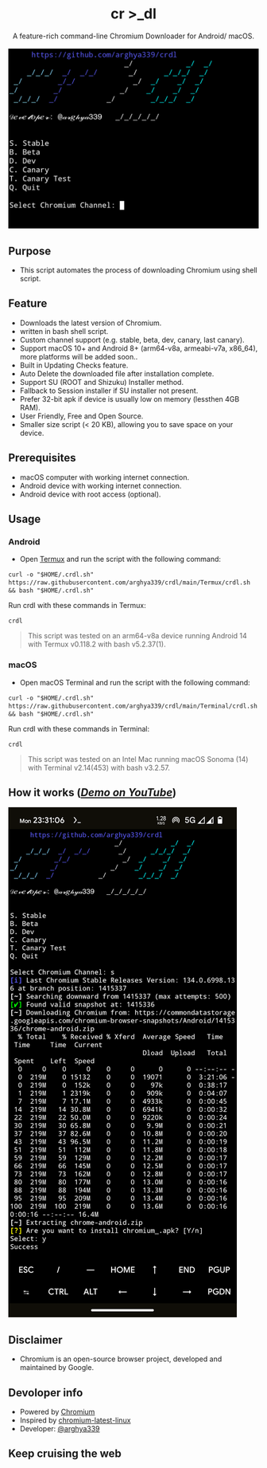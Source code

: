 <h1 align="center">cr >_dl</h1>
<p align="center">
A feature-rich command-line Chromium Downloader for Android/ macOS.
<br>
<br>
<img src="docs/images/Main.png">
<br>

## Purpose
- This script automates the process of downloading Chromium using shell script.

## Feature
- Downloads the latest version of Chromium.
- written in bash shell script.
- Custom channel support (e.g. stable, beta, dev, canary, last canary).
- Support macOS 10+ and Android 8+ (arm64-v8a, armeabi-v7a, x86_64), more platforms will be added soon..
- Built in Updating Checks feature.
- Auto Delete the downloaded file after installation complete.
- Support SU (ROOT and Shizuku) Installer method.
- Fallback to Session installer if SU installer not present.
- Prefer 32-bit apk if device is usually low on memory (lessthen 4GB RAM).
- User Friendly, Free and Open Source.
- Smaller size script (< 20 KB), allowing you to save space on your device.

## Prerequisites
- macOS computer with working internet connection.
- Android device with working internet connection.
- Android device with root access (optional).

## Usage
### Android
  - Open [Termux](https://github.com/termux/termux-app/releases/) and run the script with the following command:
  ```
  curl -o "$HOME/.crdl.sh" https://raw.githubusercontent.com/arghya339/crdl/main/Termux/crdl.sh && bash "$HOME/.crdl.sh"
  ```
  Run crdl with these commands in Termux:
  ```
  crdl
  ```
> This script was tested on an arm64-v8a device running Android 14 with Termux v0.118.2 with bash v5.2.37(1).

### macOS
  - Open macOS Terminal and run the script with the following command:
  ```
  curl -o "$HOME/.crdl.sh" https://raw.githubusercontent.com/arghya339/crdl/main/Terminal/crdl.sh && bash "$HOME/.crdl.sh"
  ```
  Run crdl with these commands in Terminal:
  ```
  crdl
  ```
> This script was tested on an Intel Mac running macOS Sonoma (14) with Terminal v2.14(453) with bash v3.2.57.

## How it works (_[Demo on YouTube](https://youtube.com/)_)

![image](docs/images/Result_Android.png)

## Disclaimer
- Chromium is an open-source browser project, developed and maintained by Google.

## Devoloper info
- Powered by [Chromium](https://www.chromium.org/Home/)
- Inspired by [chromium-latest-linux](https://github.com/scheib/chromium-latest-linux)
- Developer: [@arghya339](https://github.com/arghya339)

## Keep cruising the web
